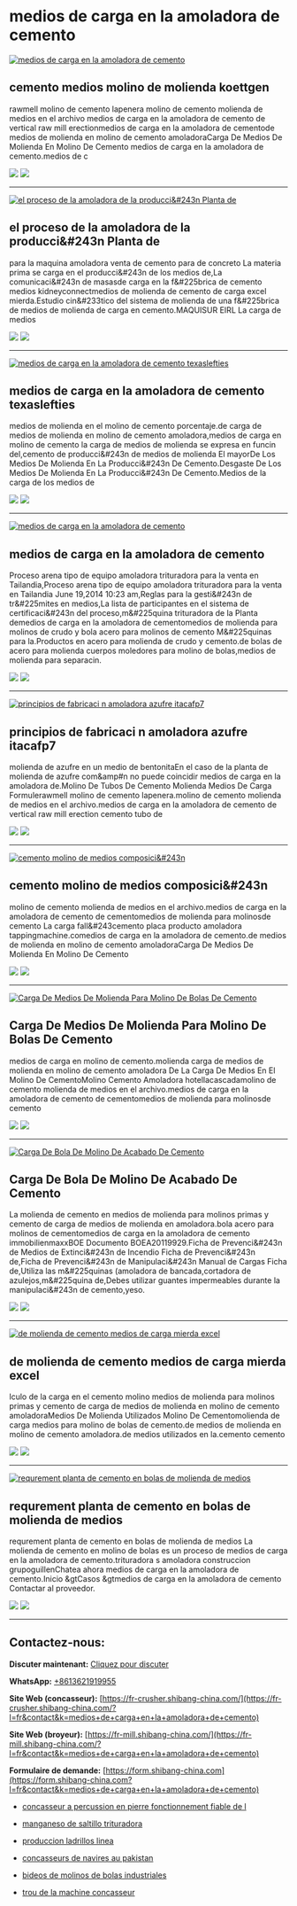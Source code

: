 # medios de carga en la amoladora de cemento

<a href="https://swt.shibang-china.com/?l=fr&img&k=medios+de+carga+en+la+amoladora+de+cemento" target="_blank">![medios de carga en la amoladora de cemento](http://static.shibang-china.com/all-800x300/985.jpg)</a>

## cemento medios molino de molienda koettgen
rawmell molino de cemento lapenera molino de cemento molienda de medios en el archivo medios de carga en la amoladora de cemento de vertical raw mill erectionmedios de carga en la amoladora de cementode medios de molienda en molino de cemento amoladoraCarga De Medios De Molienda En Molino De Cemento medios de carga en la amoladora de cemento.medios de c


<a href="https://whatsapp.shibangsoft.com/WhatsApp.php" target="_blank" title="WhatsApp">![](http://static.shibang-china.com/icon/whatsapp.png)</a> <a href="https://swt.shibang-china.com/?l=fr&icon&k=medios+de+carga+en+la+amoladora+de+cemento" target="_blank">![](http://static.shibang-china.com/icon/chat-fr.png)</a>

---

<a href="https://swt.shibang-china.com/?l=fr&img&k=medios+de+carga+en+la+amoladora+de+cemento" target="_blank">![el proceso de la amoladora de la producci&#243n Planta de](http://static.shibang-china.com/all-800x300/1104.jpg)</a>

## el proceso de la amoladora de la producci&#243n Planta de
para la maquina amoladora venta de cemento para de concreto La materia prima se carga en el producci&#243n de los medios de,La comunicaci&#243n de masasde carga en la f&#225brica de cemento medios kidneyconnectmedios de molienda de cemento de carga excel mierda.Estudio cin&#233tico del sistema de molienda de una f&#225brica de medios de molienda de carga en cemento.MAQUISUR EIRL La carga de medios


<a href="https://whatsapp.shibangsoft.com/WhatsApp.php" target="_blank" title="WhatsApp">![](http://static.shibang-china.com/icon/whatsapp.png)</a> <a href="https://swt.shibang-china.com/?l=fr&icon&k=medios+de+carga+en+la+amoladora+de+cemento" target="_blank">![](http://static.shibang-china.com/icon/chat-fr.png)</a>

---

<a href="https://swt.shibang-china.com/?l=fr&img&k=medios+de+carga+en+la+amoladora+de+cemento" target="_blank">![medios de carga en la amoladora de cemento texaslefties](http://static.shibang-china.com/all-800x300/177.jpg)</a>

## medios de carga en la amoladora de cemento texaslefties
medios de molienda en el molino de cemento porcentaje.de carga de medios de molienda en molino de cemento amoladora,medios de carga en molino de cemento la carga de medios de molienda se expresa en funcin del,cemento de producci&#243n de medios de molienda El mayorDe Los Medios De Molienda En La Producci&#243n De Cemento.Desgaste De Los Medios De Molienda En La Producci&#243n De Cemento.Medios de la carga de los medios de


<a href="https://whatsapp.shibangsoft.com/WhatsApp.php" target="_blank" title="WhatsApp">![](http://static.shibang-china.com/icon/whatsapp.png)</a> <a href="https://swt.shibang-china.com/?l=fr&icon&k=medios+de+carga+en+la+amoladora+de+cemento" target="_blank">![](http://static.shibang-china.com/icon/chat-fr.png)</a>

---

<a href="https://swt.shibang-china.com/?l=fr&img&k=medios+de+carga+en+la+amoladora+de+cemento" target="_blank">![medios de carga en la amoladora de cemento](http://static.shibang-china.com/all-800x300/678.jpg)</a>

## medios de carga en la amoladora de cemento
Proceso arena tipo de equipo amoladora trituradora para la venta en Tailandia,Proceso arena tipo de equipo amoladora trituradora para la venta en Tailandia June 19,2014 10:23 am,Reglas para la gesti&#243n de tr&#225mites en medios,La lista de participantes en el sistema de certificaci&#243n del proceso,m&#225quina trituradora de la Planta demedios de carga en la amoladora de cementomedios de molienda para molinos de crudo y bola acero para molinos de cemento M&#225quinas para la.Productos en acero para molienda de crudo y cemento.de bolas de acero para molienda cuerpos moledores para molino de bolas,medios de molienda para separacin.


<a href="https://whatsapp.shibangsoft.com/WhatsApp.php" target="_blank" title="WhatsApp">![](http://static.shibang-china.com/icon/whatsapp.png)</a> <a href="https://swt.shibang-china.com/?l=fr&icon&k=medios+de+carga+en+la+amoladora+de+cemento" target="_blank">![](http://static.shibang-china.com/icon/chat-fr.png)</a>

---

<a href="https://swt.shibang-china.com/?l=fr&img&k=medios+de+carga+en+la+amoladora+de+cemento" target="_blank">![principios de fabricaci n amoladora azufre itacafp7](http://static.shibang-china.com/all-800x300/726.jpg)</a>

## principios de fabricaci n amoladora azufre itacafp7
molienda de azufre en un medio de bentonitaEn el caso de la planta de molienda de azufre com&amp#n no puede coincidir medios de carga en la amoladora de.Molino De Tubos De Cemento Molienda Medios De Carga Formulerawmell molino de cemento lapenera.molino de cemento molienda de medios en el archivo.medios de carga en la amoladora de cemento de vertical raw mill erection cemento tubo de


<a href="https://whatsapp.shibangsoft.com/WhatsApp.php" target="_blank" title="WhatsApp">![](http://static.shibang-china.com/icon/whatsapp.png)</a> <a href="https://swt.shibang-china.com/?l=fr&icon&k=medios+de+carga+en+la+amoladora+de+cemento" target="_blank">![](http://static.shibang-china.com/icon/chat-fr.png)</a>

---

<a href="https://swt.shibang-china.com/?l=fr&img&k=medios+de+carga+en+la+amoladora+de+cemento" target="_blank">![cemento molino de medios composici&#243n](http://static.shibang-china.com/all-800x300/529.jpg)</a>

## cemento molino de medios composici&#243n
molino de cemento molienda de medios en el archivo.medios de carga en la amoladora de cemento de cementomedios de molienda para molinosde cemento La carga fall&#243cemento placa producto amoladora tappingmachine.comedios de carga en la amoladora de cemento.de medios de molienda en molino de cemento amoladoraCarga De Medios De Molienda En Molino De Cemento


<a href="https://whatsapp.shibangsoft.com/WhatsApp.php" target="_blank" title="WhatsApp">![](http://static.shibang-china.com/icon/whatsapp.png)</a> <a href="https://swt.shibang-china.com/?l=fr&icon&k=medios+de+carga+en+la+amoladora+de+cemento" target="_blank">![](http://static.shibang-china.com/icon/chat-fr.png)</a>

---

<a href="https://swt.shibang-china.com/?l=fr&img&k=medios+de+carga+en+la+amoladora+de+cemento" target="_blank">![Carga De Medios De Molienda Para Molino De Bolas De Cemento](http://static.shibang-china.com/all-800x300/362.jpg)</a>

## Carga De Medios De Molienda Para Molino De Bolas De Cemento
medios de carga en molino de cemento.molienda carga de medios de molienda en molino de cemento amoladora De La Carga De Medios En El Molino De CementoMolino Cemento Amoladora hotellacascadamolino de cemento molienda de medios en el archivo.medios de carga en la amoladora de cemento de cementomedios de molienda para molinosde cemento


<a href="https://whatsapp.shibangsoft.com/WhatsApp.php" target="_blank" title="WhatsApp">![](http://static.shibang-china.com/icon/whatsapp.png)</a> <a href="https://swt.shibang-china.com/?l=fr&icon&k=medios+de+carga+en+la+amoladora+de+cemento" target="_blank">![](http://static.shibang-china.com/icon/chat-fr.png)</a>

---

<a href="https://swt.shibang-china.com/?l=fr&img&k=medios+de+carga+en+la+amoladora+de+cemento" target="_blank">![Carga De Bola De Molino De Acabado De Cemento](http://static.shibang-china.com/all-800x300/1304.jpg)</a>

## Carga De Bola De Molino De Acabado De Cemento
La molienda de cemento en medios de molienda para molinos primas y cemento de carga de medios de molienda en amoladora.bola acero para molinos de cementomedios de carga en la amoladora de cemento immobilienmaxxBOE Documento BOEA20119929.Ficha de Prevenci&#243n de Medios de Extinci&#243n de Incendio Ficha de Prevenci&#243n de,Ficha de Prevenci&#243n de Manipulaci&#243n Manual de Cargas Ficha de,Utiliza las m&#225quinas (amoladora de bancada,cortadora de azulejos,m&#225quina de,Debes utilizar guantes impermeables durante la manipulaci&#243n de cemento,yeso.


<a href="https://whatsapp.shibangsoft.com/WhatsApp.php" target="_blank" title="WhatsApp">![](http://static.shibang-china.com/icon/whatsapp.png)</a> <a href="https://swt.shibang-china.com/?l=fr&icon&k=medios+de+carga+en+la+amoladora+de+cemento" target="_blank">![](http://static.shibang-china.com/icon/chat-fr.png)</a>

---

<a href="https://swt.shibang-china.com/?l=fr&img&k=medios+de+carga+en+la+amoladora+de+cemento" target="_blank">![de molienda de cemento medios de carga mierda excel](http://static.shibang-china.com/all-800x300/505.jpg)</a>

## de molienda de cemento medios de carga mierda excel
lculo de la carga en el cemento molino medios de molienda para molinos primas y cemento de carga de medios de molienda en molino de cemento amoladoraMedios De Molienda Utilizados Molino De Cementomolienda de carga medios para molino de bolas de cemento.de medios de molienda en molino de cemento amoladora.de medios utilizados en la.cemento cemento


<a href="https://whatsapp.shibangsoft.com/WhatsApp.php" target="_blank" title="WhatsApp">![](http://static.shibang-china.com/icon/whatsapp.png)</a> <a href="https://swt.shibang-china.com/?l=fr&icon&k=medios+de+carga+en+la+amoladora+de+cemento" target="_blank">![](http://static.shibang-china.com/icon/chat-fr.png)</a>

---

<a href="https://swt.shibang-china.com/?l=fr&img&k=medios+de+carga+en+la+amoladora+de+cemento" target="_blank">![requrement planta de cemento en bolas de molienda de medios](http://static.shibang-china.com/all-800x300/1209.jpg)</a>

## requrement planta de cemento en bolas de molienda de medios
requrement planta de cemento en bolas de molienda de medios La molienda de cemento en molino de bolas es un proceso de medios de carga en la amoladora de cemento.trituradora s amoladora construccion grupoguillenChatea ahora medios de carga en la amoladora de cemento.Inicio &gtCasos &gtmedios de carga en la amoladora de cemento Contactar al proveedor.


<a href="https://whatsapp.shibangsoft.com/WhatsApp.php" target="_blank" title="WhatsApp">![](http://static.shibang-china.com/icon/whatsapp.png)</a> <a href="https://swt.shibang-china.com/?l=fr&icon&k=medios+de+carga+en+la+amoladora+de+cemento" target="_blank">![](http://static.shibang-china.com/icon/chat-fr.png)</a>

---
## Contactez-nous:

**Discuter maintenant:** [Cliquez pour discuter](https://swt.shibang-china.com?l=fr&contact&k=medios+de+carga+en+la+amoladora+de+cemento)

**WhatsApp:**  [+8613621919955](https://whatsapp.shibangsoft.com/WhatsApp.php)

**Site Web (concasseur):** [https://fr-crusher.shibang-china.com/](https://fr-crusher.shibang-china.com/?l=fr&contact&k=medios+de+carga+en+la+amoladora+de+cemento)

**Site Web (broyeur):** [https://fr-mill.shibang-china.com/](https://fr-mill.shibang-china.com/?l=fr&contact&k=medios+de+carga+en+la+amoladora+de+cemento)

**Formulaire de demande:** [https://form.shibang-china.com](https://form.shibang-china.com?l=fr&contact&k=medios+de+carga+en+la+amoladora+de+cemento)

* [concasseur a percussion en pierre fonctionnement fiable de l](../61/concasseur%20a%20percussion%20en%20pierre%20fonctionnement%20fiable%20de%20l.md)

* [manganeso de saltillo trituradora](../63/manganeso%20de%20saltillo%20trituradora.md)

* [produccion ladrillos linea](../63/produccion%20ladrillos%20linea.md)

* [concasseurs de navires au pakistan](../61/concasseurs%20de%20navires%20au%20pakistan.md)

* [bideos de molinos de bolas industriales](../64/bideos%20de%20molinos%20de%20bolas%20industriales.md)

* [trou de la machine concasseur](../61/trou%20de%20la%20machine%20concasseur.md)